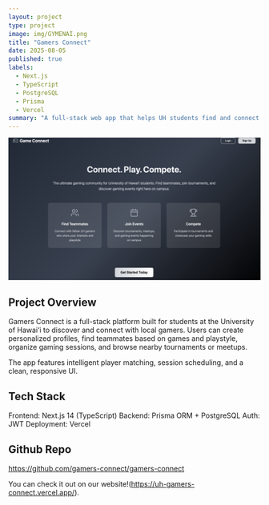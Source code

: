 ```yaml
---
layout: project
type: project
image: img/GYMENAI.png
title: "Gamers Connect"
date: 2025-08-05
published: true
labels:
  - Next.js
  - TypeScript
  - PostgreSQL
  - Prisma
  - Vercel
summary: "A full-stack web app that helps UH students find and connect with local gamers through matchmaking, sessions, and events."
---
```



  <img src="../img/landingPage.png" >

## Project Overview
Gamers Connect is a full-stack platform built for students at the University of Hawai‘i to discover and connect with local gamers. Users can create personalized profiles, find teammates based on games and playstyle, organize gaming sessions, and browse nearby tournaments or meetups.

The app features intelligent player matching, session scheduling, and a clean, responsive UI.

## Tech Stack
Frontend: Next.js 14 (TypeScript)
Backend: Prisma ORM + PostgreSQL
Auth: JWT
Deployment: Vercel

## Github Repo

https://github.com/gamers-connect/gamers-connect


You can check it out on our website!(https://uh-gamers-connect.vercel.app/).

